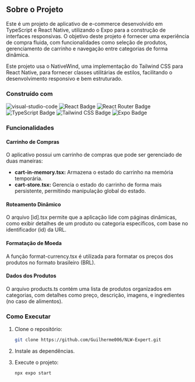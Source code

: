 ## Sobre o Projeto

Este é um projeto de aplicativo de e-commerce desenvolvido em TypeScript e React Native, utilizando o Expo para a construção de interfaces responsivas. O objetivo deste projeto é fornecer uma experiência de compra fluida, com funcionalidades como seleção de produtos, gerenciamento de carrinho e navegação entre categorias de forma dinâmica.

Este projeto usa o NativeWind, uma implementação do Tailwind CSS para React Native, para fornecer classes utilitárias de estilos, facilitando o desenvolvimento responsivo e bem estruturado.

### Construído com

![visual-studio-code]
![React Badge]
![React Router Badge]
![TypeScript Badge]
![Tailwind CSS Badge]
![Expo Badge]

### Funcionalidades

#### Carrinho de Compras

O aplicativo possui um carrinho de compras que pode ser gerenciado de duas maneiras:

- **cart-in-memory.tsx:** Armazena o estado do carrinho na memória temporária.
- **cart-store.tsx:** Gerencia o estado do carrinho de forma mais persistente, permitindo manipulação global do estado.

#### Roteamento Dinâmico

O arquivo [id].tsx permite que a aplicação lide com páginas dinâmicas, como exibir detalhes de um produto ou categoria específicos, com base no identificador (id) da URL.

#### Formatação de Moeda

A função format-currency.tsx é utilizada para formatar os preços dos produtos no formato brasileiro (BRL).

#### Dados dos Produtos

O arquivo products.ts contém uma lista de produtos organizados em categorias, com detalhes como preço, descrição, imagens, e ingredientes (no caso de alimentos).

### Como Executar

1. Clone o repositório:

   ```sh
   git clone https://github.com/Guilherme006/NLW-Expert.git
   ```

2. Instale as dependências.

3. Execute o projeto:

   ```sh
   npx expo start
   ```


<!-- Badges -->
[visual-studio-code]: https://img.shields.io/badge/Visual%20Studio%20Code-007ACC?logo=visualstudiocode&logoColor=fff&style=for-the-badge
[React Badge]: https://img.shields.io/badge/React-61DAFB?logo=react&logoColor=fff&style=for-the-badge
[React Router Badge]: https://img.shields.io/badge/React%20Router-CA4245?logo=reactrouter&logoColor=fff&style=for-the-badge
[TypeScript Badge]: https://img.shields.io/badge/TypeScript-3178C6?logo=typescript&logoColor=fff&style=for-the-badge
[Tailwind CSS Badge]: https://img.shields.io/badge/Tailwind%20CSS-06B6D4?logo=tailwindcss&logoColor=fff&style=for-the-badge
[Expo Badge]: https://img.shields.io/badge/Expo-000020?logo=expo&logoColor=fff&style=for-the-badge

<!-- Images -->
